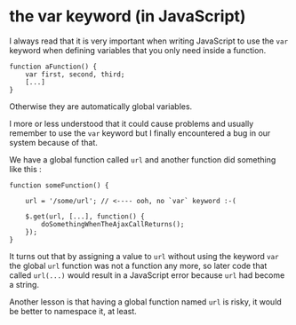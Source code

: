 # the var keyword (in JavaScript)

I always read that it is very important when writing JavaScript to use the
`var` keyword when defining variables that you only need inside a function.

```
function aFunction() {
    var first, second, third;
    [...]
}
```

Otherwise they are automatically global variables.

I more or less understood that it could cause problems and usually remember to
use the `var` keyword but I finally encountered a bug in our system because of
that.

We have a global function called `url` and another function did something like
this :

```
function someFunction() {

    url = '/some/url'; // <---- ooh, no `var` keyword :-(

    $.get(url, [...], function() {
        doSomethingWhenTheAjaxCallReturns();
    });
}
```

It turns out that by assigning a value to `url` without using the keyword `var`
the global `url` function was not a function any more, so later code that
called `url(...)` would result in a JavaScript error because `url` had become a
string.

Another lesson is that having a global function named `url` is risky, it would
be better to namespace it, at least.
